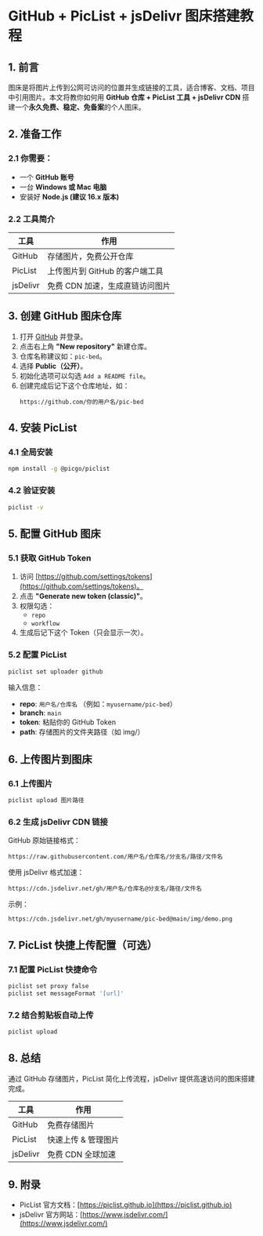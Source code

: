 # GitHub + PicList + jsDelivr 图床搭建教程

## 1. 前言

图床是将图片上传到公网可访问的位置并生成链接的工具，适合博客、文档、项目中引用图片。本文将教你如何用 **GitHub 仓库 + PicList 工具 + jsDelivr CDN** 搭建一个**永久免费、稳定、免备案**的个人图床。

## 2. 准备工作

### 2.1 你需要：

- 一个 **GitHub 账号**
- 一台 **Windows 或 Mac 电脑**
- 安装好 **Node.js (建议 16.x 版本)**

### 2.2 工具简介

| 工具     | 作用                            |
| -------- | ------------------------------- |
| GitHub   | 存储图片，免费公开仓库          |
| PicList  | 上传图片到 GitHub 的客户端工具  |
| jsDelivr | 免费 CDN 加速，生成直链访问图片 |

## 3. 创建 GitHub 图床仓库

1. 打开 [GitHub](https://github.com) 并登录。
2. 点击右上角 **"New repository"** 新建仓库。
3. 仓库名称建议如：`pic-bed`。
4. 选择 **Public（公开）**。
5. 初始化选项可以勾选 `Add a README file`。
6. 创建完成后记下这个仓库地址，如：
   ```
   https://github.com/你的用户名/pic-bed
   ```

## 4. 安装 PicList

### 4.1 全局安装

```bash
npm install -g @picgo/piclist
```

### 4.2 验证安装

```bash
piclist -v
```

## 5. 配置 GitHub 图床

### 5.1 获取 GitHub Token

1. 访问 [https://github.com/settings/tokens](https://github.com/settings/tokens)。
2. 点击 **"Generate new token (classic)"**。
3. 权限勾选：
   - `repo`
   - `workflow`
4. 生成后记下这个 Token（只会显示一次）。

### 5.2 配置 PicList

```bash
piclist set uploader github
```

输入信息：

- **repo**: `用户名/仓库名` （例如：`myusername/pic-bed`）
- **branch**: `main`
- **token**: 粘贴你的 GitHub Token
- **path**: 存储图片的文件夹路径（如 img/）

## 6. 上传图片到图床

### 6.1 上传图片

```bash
piclist upload 图片路径
```

### 6.2 生成 jsDelivr CDN 链接

GitHub 原始链接格式：

```
https://raw.githubusercontent.com/用户名/仓库名/分支名/路径/文件名
```

使用 jsDelivr 格式加速：

```
https://cdn.jsdelivr.net/gh/用户名/仓库名@分支名/路径/文件名
```

示例：

```
https://cdn.jsdelivr.net/gh/myusername/pic-bed@main/img/demo.png
```

## 7. PicList 快捷上传配置（可选）

### 7.1 配置 PicList 快捷命令

```bash
piclist set proxy false
piclist set messageFormat '[url]'
```

### 7.2 结合剪贴板自动上传

```bash
piclist upload
```

## 8. 总结

通过 GitHub 存储图片，PicList 简化上传流程，jsDelivr 提供高速访问的图床搭建完成。

| 工具     | 作用                |
| -------- | ------------------- |
| GitHub   | 免费存储图片        |
| PicList  | 快速上传 & 管理图片 |
| jsDelivr | 免费 CDN 全球加速   |

## 9. 附录

- PicList 官方文档：[https://piclist.github.io](https://piclist.github.io)
- jsDelivr 官方网站：[https://www.jsdelivr.com/](https://www.jsdelivr.com/)


